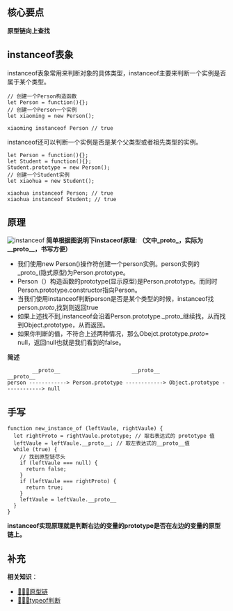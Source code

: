 ## 核心要点
**原型链向上查找**

## instanceof表象
instanceof表象常用来判断对象的具体类型，instanceof主要来判断一个实例是否属于某个类型。
``` JS
// 创建一个Person构造函数
let Person = function(){};
// 创建一个Person一个实例
let xiaoming = new Person();

xiaoming instanceof Person // true
```
instanceof还可以判断一个实例是否是某个父类型或者祖先类型的实例。
``` JS
let Person = function(){};
let Student = function(){};
Student.prototype = new Person();
// 创建一个Student实例
let xiaohua = new Student();

xiaohua instanceof Person; // true
xiaohua instanceof Student; // true
```

## 原理

![instanceof](https://hzy-1301560453.cos.ap-shanghai.myqcloud.com/2020/pictures/20201014160748.png)
**简单根据图说明下instaceof原理:** 
**（文中_proto_，实际为__proto__，书写方便）**
- 我们使用new Person()操作符创建一个person实例。person实例的_proto_(隐式原型)为Person.prototype。
- Person（）构造函数的prototype(显示原型)是Person.prototype。而同时Person.prototype.constructor指向Person。
- 当我们使用instanceof判断person是否是某个类型的时候，instanceof找person._proto_,找到则返回true
- 如果上述找不到,instanceof会沿着Person.prototype._proto_继续找，从而找到Object.prototype，从而返回。
- 如果你判断的值，不符合上述两种情况，那么Obejct.prototype._proto_= null，返回null也就是我们看到的false。

**简述**
``` JS
        __proto__                       __proto__                     __proto__ 
person ------------> Person.prototype ------------> Object.prototype ------------> null
```


## 手写
``` JS
function new_instance_of (leftVaule, rightVaule) {
  let rightProto = rightVaule.prototype; // 取右表达式的 prototype 值
  leftVaule = leftVaule.__proto__; // 取左表达式的__proto__值
  while (true) {
    // 找到原型链尽头
    if (leftVaule === null) {
      return false;
    }
    if (leftVaule === rightProto) {
      return true;
    }
    leftVaule = leftVaule.__proto__
  }
}
```
**instanceof实现原理就是判断右边的变量的prototype是否在左边的变量的原型链上。**


## 补充
**相关知识**：
- [🚀🚀🚀原型链]()
- [🚀🚀🚀typeof判断]()